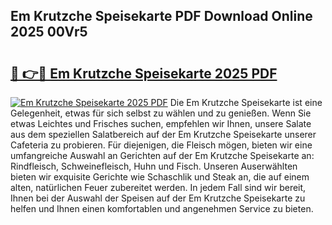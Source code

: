 ## Em Krutzche Speisekarte PDF Download Online 2025 00Vr5

# <h2><a href="http://gc77qa.nevu.top/?p=Em+Krutzche+Speisekarte">🔗 👉🔴 Em Krutzche Speisekarte 2025 PDF</a></h2>

[![Em Krutzche Speisekarte 2025 PDF](https://i.imgur.com/dBaPXMq.png)](http://gc77qa.nevu.top/?p=Em+Krutzche+Speisekarte)
Die Em Krutzche Speisekarte ist eine Gelegenheit, etwas für sich selbst zu wählen und zu genießen. Wenn Sie etwas Leichtes und Frisches suchen, empfehlen wir Ihnen, unsere Salate aus dem speziellen Salatbereich auf der Em Krutzche Speisekarte unserer Cafeteria zu probieren. Für diejenigen, die Fleisch mögen, bieten wir eine umfangreiche Auswahl an Gerichten auf der Em Krutzche Speisekarte an: Rindfleisch, Schweinefleisch, Huhn und Fisch. Unseren Auserwählten bieten wir exquisite Gerichte wie Schaschlik und Steak an, die auf einem alten, natürlichen Feuer zubereitet werden. In jedem Fall sind wir bereit, Ihnen bei der Auswahl der Speisen auf der Em Krutzche Speisekarte zu helfen und Ihnen einen komfortablen und angenehmen Service zu bieten.
